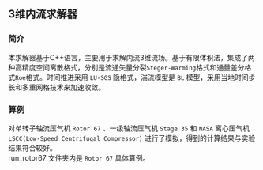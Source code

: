 ## 3维内流求解器

### 简介
本求解器基于C++语言，主要用于求解内流3维流场。基于有限体积法，集成了两种高精度空间离散格式，分别是流通矢量分裂`Steger-Warming`格式和通量差分格式`Roe`格式。时间推进采用 `LU-SGS` 隐格式，湍流模型是 `BL` 模型，采用当地时间步长和多重网格技术来加速收敛。

### 算例
对单转子轴流压气机 `Rotor 67` 、一级轴流压气机 `Stage 35` 和 `NASA` 离心压气机 `LSCC(Low-Speed Centrifugal Compressor)` 进行了模拟，得到的计算结果与实验结果符合较好。  
run_rotor67 文件夹内是 `Rotor 67` 具体算例。
